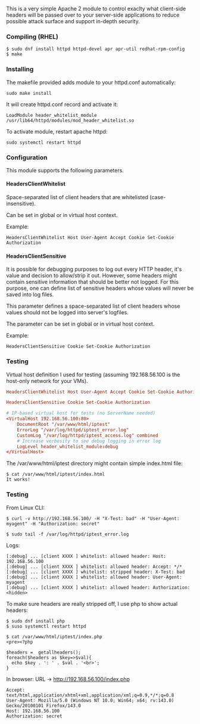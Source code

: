 
This is a very simple Apache 2 module to control exaclty what client-side headers will
be passed over to your server-side applications to reduce possible attack surface and
support in-depth security.

### Compiling (RHEL)

```
$ sudo dnf install httpd httpd-devel apr apr-util redhat-rpm-config
$ make
```


### Installing

The makefile provided adds module to your httpd.conf automatically:

```
sudo make install
```

It will create httpd.conf record and activate it:

```
LoadModule header_whitelist_module /usr/lib64/httpd/modules/mod_header_whitelist.so
```

To activate module, restart apache httpd:

```
sudo systemctl restart httpd
```

### Configuration 

This module supports the following parameters.

#### HeadersClientWhitelist

Space-separated list of client headers that are whitelisted (case-insensitive).

Can be set in global or in virtual host context.

Example:
```
HeadersClientWhitelist Host User-Agent Accept Cookie Set-Cookie Authorization
```

#### HeadersClientSensitive

It is possible for debugging purposes to log out every HTTP header, it's value and decision
to allow/strip it out. However, some headers might contain sensitive information that should
be better not logged. For this purpose, one can define list of sensitive headers whose values
will never be saved into log files.

This parameter defines a space-separated list of client headers whose values should not be 
logged into server's logfiles.

The parameter can be set in global or in virtual host context.

Example: 
```
HeadersClientSensitive Cookie Set-Cookie Authorization
```

### Testing

Virtual host definition I used for testing (assuming 192.168.56.100 is the host-only network 
for your VMs).

```httpd.conf
HeadersClientWhitelist Host User-Agent Accept Cookie Set-Cookie Authorization

HeadersClientSensitive Cookie Set-Cookie Authorization

# IP-based virtual host for tests (no ServerName needed)
<VirtualHost 192.168.56.100:80>
    DocumentRoot "/var/www/html/iptest"
    ErrorLog "/var/log/httpd/iptest_error.log"
    CustomLog "/var/log/httpd/iptest_access.log" combined
    # Increase verbosity to see debug logging in error log
    LogLevel header_whitelist_module:debug
</VirtualHost>
```

The /var/www/html/iptest directory might contain simple index.html file:

```
$ cat /var/www/html/iptest/index.html
It works!
```

### Testing

From Linux CLI:

```
$ curl -v http://192.168.56.100/ -H "X-Test: bad" -H "User-Agent: myagent" -H "Authorization: secret"

$ sudo tail -f /var/log/httpd/iptest_error.log
```

Logs:
```
[:debug] ... [client XXXX ] whitelist: allowed header: Host: 192.168.56.100
[:debug] ... [client XXXX ] whitelist: allowed header: Accept: */*
[:debug] ... [client XXXX ] whitelist: stripped header: X-Test: bad
[:debug] ... [client XXXX ] whitelist: allowed header: User-Agent: myagent
[:debug] ... [client XXXX ] whitelist: allowed header: Authorization: <hidden>
```

To make sure headers are really stripped off, I use php to show actual headers:


```
$ sudo dnf install php
$ suso systemctl restart httpd
```

```
$ cat /var/www/html/iptest/index.php
<pre><?php

$headers =  getallheaders();
foreach($headers as $key=>$val){
  echo $key . ': ' . $val . '<br>';
}
```

In browser:
URL -> http://192.168.56.100/index.php

```text
Accept: text/html,application/xhtml+xml,application/xml;q=0.9,*/*;q=0.8
User-Agent: Mozilla/5.0 (Windows NT 10.0; Win64; x64; rv:143.0) Gecko/20100101 Firefox/143.0
Host: 192.168.56.100
Authorization: secret
```
